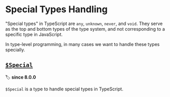 # Special Types Handling

"Special types" in TypeScript are `any`, `unknown`, `never`, and `void`.
They serve as the top and bottom types of the type system,
and not corresponding to a specific type in JavaScript.

In type-level programming, in many cases we want to handle these types specially.

## [`$Special`](./special.ts)

🏷️ **since 8.0.0**

`$Special` is a type to handle special types in TypeScript.
